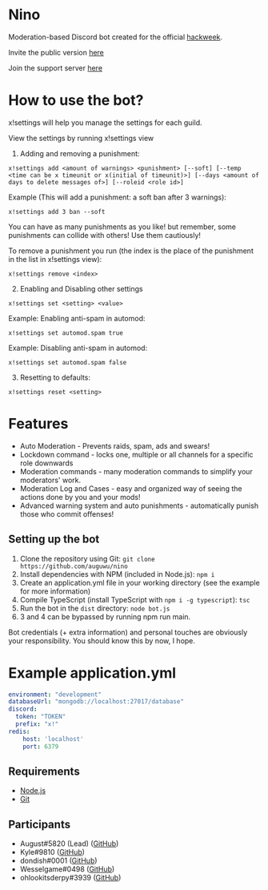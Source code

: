 # Nino

Moderation-based Discord bot created for the official [hackweek](https://discord.gg/hackweek).

Invite the public version [here](https://discordapp.com/oauth2/authorize?client_id=531613242473054229&scope=bot)

Join the support server [here](https://discord.gg/7TtMP2n)

# How to use the bot?

x!settings will help you manage the settings for each guild. 

View the settings by running x!settings view

1. Adding and removing a punishment:
```
x!settings add <amount of warnings> <punishment> [--soft] [--temp <time can be x timeunit or x(initial of timeunit)>] [--days <amount of days to delete messages of>] [--roleid <role id>]
```
Example (This will add a punishment: a soft ban after 3 warnings):
```
x!settings add 3 ban --soft
```

You can have as many punishments as you like! but remember, some punishments can collide with others! Use them cautiously!

To remove a punishment you run (the index is the place of the punishment in the list in x!settings view):
```
x!settings remove <index>
```

2. Enabling and Disabling other settings
```
x!settings set <setting> <value>
```
Example: Enabling anti-spam in automod:
```
x!settings set automod.spam true
```
Example: Disabling anti-spam in automod:
```
x!settings set automod.spam false
```

3. Resetting to defaults:
```
x!settings reset <setting>
```

# Features

* Auto Moderation - Prevents raids, spam, ads and swears!
* Lockdown command - locks one, multiple or all channels for a specific role downwards
* Moderation commands - many moderation commands to simplify your moderators' work.
* Moderation Log and Cases - easy and organized way of seeing the actions done by you and your mods! 
* Advanced warning system and auto punishments - automatically punish those who commit offenses!

## Setting up the bot

1. Clone the repository using Git: ``git clone https://github.com/auguwu/nino``
2. Install dependencies with NPM (included in Node.js): ``npm i``
3. Create an application.yml file in your working directory (see the example for more information)
4. Compile TypeScript (install TypeScript with ``npm i -g typescript``): ``tsc``
5. Run the bot in the `dist` directory: ``node bot.js``
6. 3 and 4 can be bypassed by running npm run main.

Bot credentials (+ extra information) and personal touches are obviously your responsibility. You should know this by now, I hope.

# Example application.yml

```yaml
environment: "development"
databaseUrl: "mongodb://localhost:27017/database"
discord:
  token: "TOKEN"
  prefix: "x!"
redis:
    host: 'localhost'
    port: 6379
```

## Requirements

* [Node.js](https://nodejs.org)
* [Git](https://git-scm.com)

## Participants

* August#5820 (Lead) ([GitHub](https://github.com/auguwu))
* Kyle#9810 ([GitHub](https://github.com/dvhe))
* dondish#0001 ([GitHub](https://github.com/dondish))
* Wesselgame#0498 ([GitHub](https://github.com/PassTheWessel))
* ohlookitsderpy#3939 ([GitHub](https://github.com/ohlookitsderpy))
